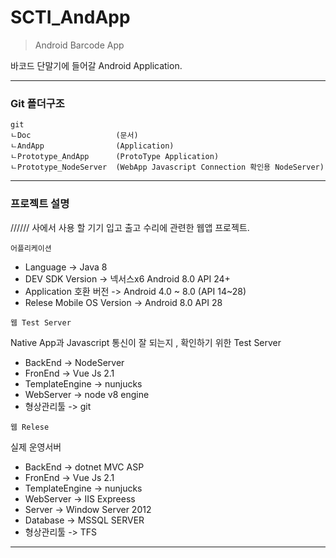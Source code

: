 # SCTI_AndApp

> Android Barcode App

바코드 단말기에 들어갈 Android Application. 


----


### Git 폴더구조

```
git
ㄴDoc                   (문서)
ㄴAndApp                (Application)
ㄴPrototype_AndApp      (ProtoType Application)
ㄴPrototype_NodeServer  (WebApp Javascript Connection 확인용 NodeServer)
```



---

### 프로젝트 설명

////// 사에서 사용 할 기기 입고 출고 수리에 관련한 웹앱 프로젝트.

`어플리케이션`

* Language  -> Java 8
* DEV SDK Version -> 넥서스x6  Android 8.0  API 24+
* Application 호환 버전 -> Android 4.0 ~  8.0  (API 14~28)
* Relese Mobile OS Version -> Android 8.0  API 28 


`웹 Test Server`

Native App과 Javascript 통신이 잘 되는지 , 확인하기 위한 Test Server

* BackEnd ->  NodeServer
* FronEnd -> Vue Js 2.1
* TemplateEngine -> nunjucks
* WebServer ->  node v8 engine
* 형상관리툴 -> git

`웹 Relese`

실제 운영서버 

* BackEnd ->  dotnet MVC ASP
* FronEnd -> Vue Js 2.1
* TemplateEngine -> nunjucks
* WebServer ->  IIS Expreess
* Server ->  Window Server 2012
* Database -> MSSQL SERVER
* 형상관리툴 -> TFS
 
----